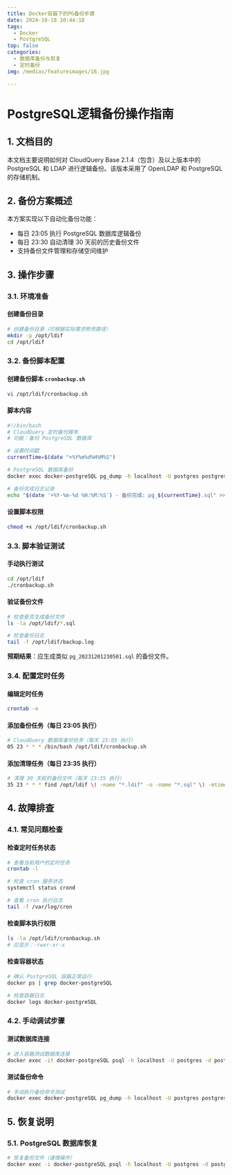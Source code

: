 ```yaml
---
title: Docker容器下的PG备份步骤
date: 2024-10-18 10:44:18
tags: 
  - Docker
  - PostgreSQL
top: false
categories: 
  - 数据库备份与恢复
  - 定时备份
img: /medias/featureimages/16.jpg

---
```

# PostgreSQL逻辑备份操作指南

## 1. 文档目的

本文档主要说明如何对 CloudQuery Base 2.1.4（包含）及以上版本中的 PostgreSQL 和 LDAP 进行逻辑备份。该版本采用了 OpenLDAP 和 PostgreSQL 的存储机制。

## 2. 备份方案概述

本方案实现以下自动化备份功能：
- 每日 23:05 执行 PostgreSQL 数据库逻辑备份
- 每日 23:30 自动清理 30 天前的历史备份文件
- 支持备份文件管理和存储空间维护

## 3. 操作步骤

### 3.1. 环境准备

#### 创建备份目录
```bash
# 创建备份目录（可根据实际需求修改路径）
mkdir -p /opt/ldif
cd /opt/ldif
```

### 3.2. 备份脚本配置

#### 创建备份脚本 `cronbackup.sh`
```bash
vi /opt/ldif/cronbackup.sh
```

#### 脚本内容
```bash
#!/bin/bash
# CloudQuery 定时备份脚本
# 功能：备份 PostgreSQL 数据库

# 设置时间戳
currentTime=$(date "+%Y%m%d%H%M%S")

# PostgreSQL 数据库备份
docker exec docker-postgreSQL pg_dump -h localhost -U postgres postgres > /opt/ldif/pg_${currentTime}.sql

# 备份完成日志记录
echo "$(date '+%Y-%m-%d %H:%M:%S') - 备份完成: pg_${currentTime}.sql" >> /opt/ldif/backup.log
```

#### 设置脚本权限
```bash
chmod +x /opt/ldif/cronbackup.sh
```

### 3.3. 脚本验证测试

#### 手动执行测试
```bash
cd /opt/ldif
./cronbackup.sh
```

#### 验证备份文件
```bash
# 检查是否生成备份文件
ls -la /opt/ldif/*.sql

# 检查备份日志
tail -f /opt/ldif/backup.log
```

**预期结果**：应生成类似 `pg_20231201230501.sql` 的备份文件。

### 3.4. 配置定时任务

#### 编辑定时任务
```bash
crontab -e
```

#### 添加备份任务（每日 23:05 执行）
```bash
# CloudQuery 数据库备份任务（每天 23:05 执行）
05 23 * * * /bin/bash /opt/ldif/cronbackup.sh
```

#### 添加清理任务（每日 23:35 执行）
```bash
# 清理 30 天前的备份文件（每天 23:35 执行）
35 23 * * * find /opt/ldif \( -name "*.ldif" -o -name "*.sql" \) -mtime +30 -exec rm -rf {} \;
```



## 4. 故障排查

### 4.1. 常见问题检查

#### 检查定时任务状态
```bash
# 查看当前用户的定时任务
crontab -l

# 检查 cron 服务状态
systemctl status crond

# 查看 cron 执行日志
tail -f /var/log/cron
```

#### 检查脚本执行权限
```bash
ls -la /opt/ldif/cronbackup.sh
# 应显示：-rwxr-xr-x
```

#### 检查容器状态
```bash
# 确认 PostgreSQL 容器正常运行
docker ps | grep docker-postgreSQL

# 检查容器日志
docker logs docker-postgreSQL
```

### 4.2. 手动调试步骤

#### 测试数据库连接
```bash
# 进入容器测试数据库连接
docker exec -it docker-postgreSQL psql -h localhost -U postgres -d postgres -c "SELECT version();"
```

#### 测试备份命令
```bash
# 手动执行备份命令测试
docker exec docker-postgreSQL pg_dump -h localhost -U postgres postgres > /tmp/test_backup.sql
```

## 5. 恢复说明

### 5.1. PostgreSQL 数据库恢复
```bash
# 恢复备份文件（谨慎操作）
docker exec -i docker-postgreSQL psql -h localhost -U postgres -d postgres < /opt/ldif/pg_20231201000000.sql
```
